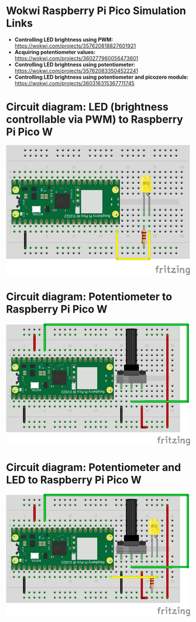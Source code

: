 # Wokwi Raspberry Pi Pico Simulation Links

* <b> Controlling LED brightness using PWM: </b> https://wokwi.com/projects/357620818827601921
* <b> Acquiring potentiometer values: </b> https://wokwi.com/projects/360277960056473601
* <b> Controlling LED brightness using potentiometer: </b> https://wokwi.com/projects/357620833504522241
* <b> Controlling LED brightness using potentiometer and picozero module: </b> https://wokwi.com/projects/360316315367711745

# Circuit diagram: LED (brightness controllable via PWM) to Raspberry Pi Pico W

<p align="center">
  <img src="Analog IO/LED-PWM-Fade-to-RPi-Pico-W_bb.png" alt="Circuit diagram - LED (brightntess controllable via PWM) conencted to Raspberry Pi Pico W">
</p>

# Circuit diagram: Potentiometer to Raspberry Pi Pico W

<p align="center">
  <img src="Analog IO/Pot-to-RPi-Pico-W_bb.png" alt="Circuit diagram - Potentiometer conencted to Raspberry Pi Pico W">
</p>

# Circuit diagram: Potentiometer and LED to Raspberry Pi Pico W

<p align="center">
  <img src="Analog IO/Pot-LED-PWM-Fade-to-RPi-Pico-W_bb.png" alt="Circuit diagram - Potentiometer and LED conencted to Raspberry Pi Pico W">
</p>
